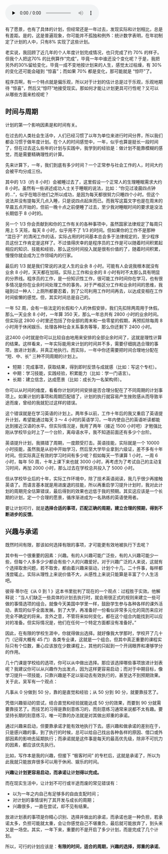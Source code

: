 <audio id="audio" title="17 | 检视：计划的可行——时间与承诺" controls="" preload="none"><source id="mp3" src="https://static001.geekbang.org/resource/audio/67/8b/67df5606309ddb8349a70b0e6de6c08b.mp3"></audio>

有了愿景，也有了具体的计划，但经常还是一年过去，发现实际和计划相比，总是有差距。是的，这是普遍现象，你可能并不孤独和例外：统计数字表明，在年初制定了计划的人中，只有8% 实现了这些计划。

老实说，我回顾了近几年的个人年度计划完成情况，也只完成了约 70% 的样子。但我个人把这70% 的比例算作“完成”，毕竟一年中谁还没个变化呢？于是，我把另外的30%留给变化，毕竟一成不变地按计划来的人生，感觉太过枯燥，有 30% 的变化还可能会碰到 “惊喜”；而如果 70% 都是变化，那可能就是 “惊吓”了。

程序员啊，有一个特点就是偏乐观，所以对于计划的估计总是过于乐观，乐观地期待 “惊喜”，然后又“惊吓”地接受现实。那如何才能让计划更具可行性呢？又可以从哪些方面来检视呢？

## 时间与周期

计划的第一个影响因素是和时间有关。

在过去的人类社会生活中，人们已经习惯了以年为单位来进行时间分界，所以我们都会习惯于做年度计划。在个人的时间感觉中，一年，似乎也算是挺长一段时间了，但在过去这么些年的计划与实践中，我学到的经验是：做计划不能靠模糊的感觉，而是需要精确理性的计算。

先来计算下，一年，我们到底有多少时间？一个正常参与社会工作的人，时间大约会被平均分成三份。

其中的 1/3（约 8 小时）会被睡过去了，这里假设一个正常人的生理睡眠需求大约 8 小时。虽然有一些讲述成功人士关于睡眠的说法，比如：“你见过凌晨四点钟的…”，似乎在暗示他们之所以成功，是因为每天都很努力只睡四个小时。但这个说法并没有提每天几点入睡，只是说四点起床而已。而我写这篇文字也是在周末的早晨五点开始的，但前一晚十点之前便睡了过去，至少我对睡眠时间的要求是没法长期低于 8 小时的。

另一个 1/3 你会贡献到和你的工作有关的各种事项中，虽然国家法律规定了每周只用上 5 天班，每天 8 小时，似乎用不了 1/3 的时间。但如果你的工作不是那种 “混日子” 的清闲工作的话，实际占用的时间基本总会多于法律规定的，至少程序员这份工作肯定是这样了。不过值得庆幸的是程序员的工作是可以随着时间积累起相应的知识、技能和经验，那么这份时间投入就是很有价值的了，随着时间积累，慢慢你就会成为工作领域内的行家。

最后的 1/3 就是我们常说的决定人生的业余 8 小时。可能有人会说我根本就没有业余 8 小时，天天都在加班。实际上工作和业余的 8 小时有时不太那么具有明显的分界线。程序员的工作，是一份知识性工作，很可能工作时间你在学习，也有很多情况是你在业余时间处理工作的事务。对于严格区分工作和业余时间的思维，我碰到过一种人：上厕所都要忍着，到了公司利用工作时间再去，以达成变相在工作时间偷懒的感觉。但，其实时间总是自己的。

一年 52 周，会有一些法定的长假和个人的休假安排，我们先扣除两周用于休假。那么一天业余 8 小时，一年算 350 天，那么一年总共有 2800 小时的业余时间。但实际这 2800 小时里还包括了你全部的周末和一些零星的假期，再预扣除每周 8 小时用于休闲娱乐、处理各种社会关系事务等等，那么你还剩下 2400 小时。

这2400 小时就是你可以比较自由地用来安排的全部业余时间了，这就是理性计算的结果。这样看来，一年实际能用来计划的时间并不多，需要仔细挑选合理的事项，放进计划表，并真正地执行。而实际，一年中你还需要把时间合理地分配在 “短、中、长” 三种不同周期的计划上。

- 短期：完成事项，获取结果，得到即时反馈与成就感（比如：写这个专栏）。
- 中期：学习技能，实践经验，积累能力（比如：学一门语言）。
- 长期：建立信念，达成愿景（比如：成长为一名架构师）。

你可以从时间的维度，看看你计划的时间安排是否合理分配在了不同周期的计划事项上。如果计划的事项和周期匹配错了，计划的执行就容易产生挫败感从而导致半途而废，曾经的我就犯过这样的错误。

这个错误就是在学习英语的计划上。两年多以前，工作十年后的我又重启了英语提升计划，希望能通过每天 3 ～ 4 小时的英语学习，一年内使自己的英语听读都能达到接近汉语的水平。但实际情况是，我用了两年（接近 1500 小时吧）才勉强比刚从学校毕业时上了一个台阶，离母语水平，我不知道前面还有多少个台阶。

英语提升计划，我搞错了周期，一度颇受打击。英语技能，实际就是一个 10000 小时技能，虽然我是从初中开始学习，然后至大学毕业拿到六级证，差不多有十年时间。但实际真正有效的学习时间有多少呢？假如每天一节课算 1 小时，一周 6 小时，每年 50 周，十年上课下来也就 3000 小时，再考虑为了考试自己的主动复习时间，再加 2000 小时，那么过去在学校总共投入了 5000 小时。

但从学校毕业后的十年，实际工作环境中，除了技术英语阅读，我几乎很少再接触英语了。而语言基本就是用进废退的技能，所以再重启学习提升计划时，我对此计划的周期完全估算错误，最后得到的效果也远低于我的预期。其实这应该是一个长期的计划，定一个合理的愿景，循序渐进成为一名熟练的英语使用者。

要让计划可行，就是**选择合适的事项，匹配正确的周期，建立合理的预期，得到不断进步的反馈**。

## 兴趣与承诺

既然时间有限，那该如何选择有限的事项，才可能更有效地被执行下去呢？

其中有一个很重要的因素：兴趣。有的人兴趣可能广泛些，有的人兴趣可能少一些，但每个人多多少少都会有些个人的兴趣爱好。对于兴趣广泛的人来说，这就有个选择取舍问题，若不取舍，都由着兴趣来驱动，计划个十几、二十件事，每样都浅尝辄止。实际从理性上来说价值不大，从感性上来说只能算是丰富了个人生活吧。

彼得·蒂尔在《从 0 到 1 》这本书里批判了现在的一个观点：过程胜于实效。他解释说：“当人们缺乏一些具体的计划去执行时，就会用很正式的规则来建立一些可做的事情选项的组合。就像今天美国中学里一样，鼓励学生参与各种各样的课外活动，表现的似乎全面发展。到了大学，再准备好一份看似非常多元化的简历来应对完全不确定的将来。言外之意，不管将来如何变化，都在这个组合内能找到可以应对的准备。但实际情况是，他们在任何一个特定方面都没有准备好。”

因此，在有限的学校生涯中，你就得做出选择。就好像我大学那时，学校开了几十门（记得大概有 45 门）各类专业课，这就是一个组合。但其中真正重要的课程实际只有个位数，重心应该放在少数课程上，其他的只起到一个开阔眼界和凑够学分的作用。

几十门课是学校给的选项，你可以从中做出选择。那应该选择哪些事项放进计划表呢？我建议你可以从兴趣作为出发点，因为这样更容易启动；而对于中期目标，像学习提升一项技能，只靠兴趣是不足以驱动去有效执行的，甚至达不到预期效果。关于此，吴军有一个观点：

> 
凡事从 0 分做到 50 分，靠的是直觉和经验；从 50 分到 90 分，就要靠技艺了。


凭借兴趣驱动的尝试，结合直觉和经验就能达成 50 分的效果，而要到 90 分就需要靠技艺了。而技艺的习得是靠刻意练习的，而刻意练习通常来说都不太有趣。要坚持长期的刻意练习，唯一可靠的办法就是对其做出郑重的承诺。

通过兴趣来启动，但要靠承诺才能有效地执行下去。感兴趣和做承诺的差别在于，只是感兴趣的事，到了执行的时候，总可以给自己找出各种各样的原因、借口或外部因素的影响去延期执行；而承诺就是这件事是每天的最高优先级，除非不可抗力的因素，都应该优先执行。

比如，写作本是我的兴趣，但接下 “极客时间” 的专栏后，这就是承诺了，所以为此我就只能放弃很多可以用于休闲、娱乐的时间。

**兴趣让计划更容易启动，而承诺让计划得以完成。**

而在现实生活中，让计划不可行或半途而废的常见错误有：

- 以为一年之内自己有足够多的自由支配时间；
- 对计划的事情误判了其开发与成长的周期；
- 兴趣很多，一直在尝试，却不见有结果。

放进计划表的事项是你精心识别、选择并做出的承诺，而承诺也是一种负担，若承诺太多，负担可能就太重，会让你感觉自己不堪重负，最后就可能放弃了，到头来又是一场空。其实，一年下来，重要的不是开启了多少计划，而是完成了几个计划。

所以，可行的计划应该是：**有限的时间，适合的周期，兴趣的选择，郑重的承诺**。


